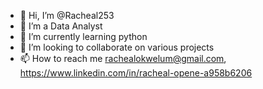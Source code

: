 - 👋 Hi, I’m @Racheal253
- 👀 I’m a Data Analyst
- 🌱 I’m currently learning python 
- 💞️ I’m looking to collaborate on various projects
- 📫 How to reach me rachealokwelum@gmail.com, https://www.linkedin.com/in/racheal-opene-a958b6206

<!---
Racheal253/Racheal253 is a ✨ special ✨ repository because its `README.md` (this file) appears on your GitHub profile.
You can click the Preview link to take a look at your changes.
--->
